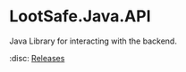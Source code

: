 # LootSafe.Java.API
Java Library for interacting with the backend.

:disc: [Releases](https://github.com/LootSafe/LootSafe.Java.API/releases)
